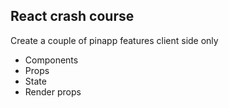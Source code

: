 ## React crash course

Create a couple of pinapp features client side only

* Components
* Props
* State
* Render props
